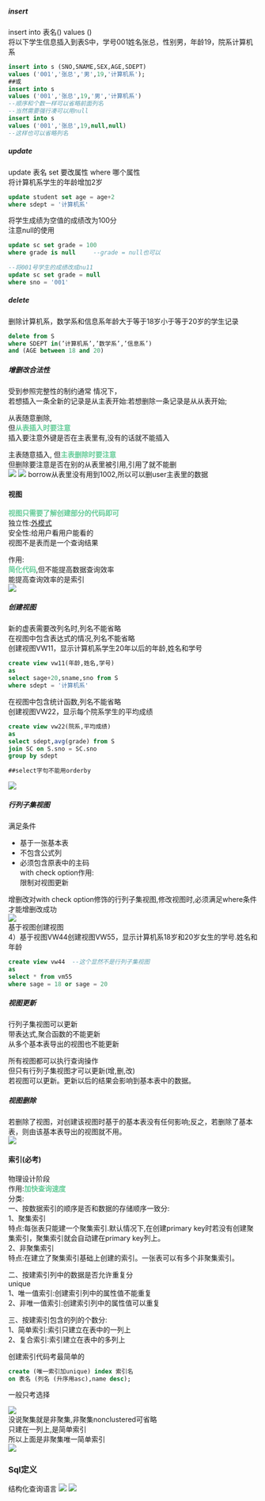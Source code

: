 
##### insert  
insert into 表名() values ()  
将以下学生信息插入到表S中，学号001姓名张总，性别男，年龄19，院系计算机系  
```sql  
insert into s (SNO,SNAME,SEX,AGE,SDEPT)   
values ('001','张总','男',19,'计算机系');  
##或  
insert into s  
values ('001','张总',19,'男','计算机系')  
--顺序和个数一样可以省略前面列名  
--当然需要强行凑可以用null  
insert into s  
values ('001','张总',19,null,null)  
--这样也可以省略列名  
```  
  
##### update  
update 表名 set 要改属性 where 哪个属性  
将计算机系学生的年龄增加2岁  
```sql  
update student set age = age+2  
where sdept = '计算机系'  
```  
将学生成绩为空值的成绩改为100分  
注意null的使用  
```sql  
update sc set grade = 100  
where grade is null     --grade = null也可以  
  
--将001号学生的成绩改成nu11  
update sc set grade = null  
where sno = '001'  
```  
  
##### delete  
删除计算机系，数学系和信息系年龄大于等于18岁小于等于20岁的学生记录  
```sql  
delete from S  
where SDEPT in(’计算机系’,’数学系’,’信息系’)  
and (AGE between 18 and 20)  
```  

##### 增删改合法性
受到参照完整性的制约通常  情况下，  
若想插入一条全新的记录是从主表开始:若想删除一条记录是从从表开始;  


从表随意删除,  
但<font color=#66CC99 style=" font-weight:bold;">从表插入时要注意</font>    
插入要注意外键是否在主表里有,没有的话就不能插入    

主表随意插入,
但<font color=#66CC99 style=" font-weight:bold;">主表删除时要注意</font>   
但删除要注意是否在别的从表里被引用,引用了就不能删    
![](img/Pasted%20image%2020230319145159.png)
![](img/Pasted%20image%2020230319145513.png)
borrow从表里没有用到1002,所以可以删user主表里的数据  


#### 视图  
<font color=#66CC99 style=" font-weight:bold;">视图只需要了解创建部分的代码即可</font>  
独立性:[外模式](第二章_关系模型与独立性#####三级模式分别是什么？有什么名称？)  
安全性:给用户看用户能看的  
视图不是表而是一个查询结果  
  
作用:  
<font color=#66CC99 style=" font-weight:bold;">简化代码</font>,但不能提高数据查询效率  
能提高查询效率的是索引  
![](img/Pasted%20image%2020230317001556.png)  

##### 创建视图
新的虚表需要改列名时,列名不能省略  
在视图中包含表达式的情况,列名不能省略  
创建视图VW11，显示计算机系学生20年以后的年龄,姓名和学号  
```sql  
create view vw11(年龄,姓名,学号)  
as   
select sage+20,sname,sno from S  
where sdept = '计算机系'  
```  
在视图中包含统计函数,列名不能省略  
创建视图VW22，显示每个院系学生的平均成绩  
```sql  
create view vw22(院系,平均成绩)  
as  
select sdept,avg(grade) from S  
join SC on S.sno = SC.sno  
group by sdept  
  
##select字句不能用orderby  
```  
![](img/Pasted%20image%2020230317000942.png)  
##### 行列子集视图  
满足条件  
* 基于一张基本表  
* 不包含公式列  
* 必须包含原表中的主码  
with check option作用:  
限制对视图更新  
  
增删改对with check option修饰的行列子集视图,修改视图时,必须满足where条件才能增删改成功  
![](img/Pasted%20image%2020221230175635.png)  
基于视图创建视图  
4）基于视图VW44创建视图VW55，显示计算机系18岁和20岁女生的学号.姓名和年龄  
```sql  
create view vw44  --这个显然不是行列子集视图  
as   
select * from vm55  
where sage = 18 or sage = 20  
```  
  
##### 视图更新  
行列子集视图可以更新  
带表达式,聚合函数的不能更新  
从多个基本表导出的视图也不能更新  
  
所有视图都可以执行查询操作  
但只有行列子集视图才可以更新(增,删,改)  
若视图可以更新。更新以后的结果会影响到基本表中的数据。  

##### 视图删除  
若删除了视图，对创建该视图时基于的基本表没有任何影响;反之，若删除了基本表，则由该基本表导出的视图就不用。  
![](img/Pasted%20image%2020230316214141.png)
  
#### 索引(必考)  
物理设计阶段  
作用:<font color=#66CC99 style=" font-weight:bold;">加快查询速度</font>  
分类:  
一、按数据索引的顺序是否和数据的存储顺序一致分:  
1、聚集索引  
特点:每张表只能建一个聚集索引.默认情况下,在创建primary key时若没有创建聚集索引，聚集索引就会自动建在primary key列上。  
2、非聚集索引  
特点:在建立了聚集索引基础上创建的索引。一张表可以有多个非聚集索引。  
  
二、按建索引列中的数据是否允许重复分   
unique  
1、唯一值索引:创建索引列中的属性值不能重复  
2、非唯一值索引:创建索引列中的属性值可以重复  
  
三、按建索引包含的列的个数分:  
1、简单索引:索引只建立在表中的一列上  
2、复合索引∶索引建立在表中的多列上  
  
创建索引代码考最简单的
```sql
create (唯一索引加unique) index 索引名
on 表名 (列名 (升序用asc),name desc);
```
一般只考选择  
  
![](img/Pasted%20image%2020221230190108.png)  
没说聚集就是非聚集,非聚集nonclustered可省略  
只建在一列上,是简单索引  
所以上面是非聚集唯一简单索引  
![](img/Pasted%20image%2020221230190425.png)  


### Sql定义
结构化查询语言
![](img/Pasted%20image%2020230316213659.png)
![](img/Pasted%20image%2020230316213952.png)


